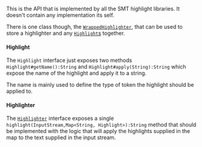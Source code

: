 This is the API that is implemented by all the SMT highlight libraries. It doesn't contain any implementation its self.

There is one class though, the [`WrappedHighlighter`](apidocs/shiver/me/timbers/WrappedHighlighter.html), that can be used to store a highlighter and any
[`Highlight`s](apidocs/shiver/me/timbers/Highlight.html) together.

#### Highlight

The `Highlight` interface just exposes two methods `Highlight#getName():String` and `Highlight#apply(String):String` which
expose the name of the highlight and apply it to a string.

The name is mainly used to define the type of token the highlight should be applied to.

#### Highlighter

The [`Highlighter`](apidocs/shiver/me/timbers/Highlighter.html) interface exposes a single `highlight(InputStream,Map<String, Highlight>):String` method that
should be implemented with the logic that will apply the highlights supplied in the map to the text supplied in the
input stream.